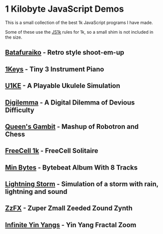 # 1 Kilobyte JavaScript Demos

This is a small collection of the best 1k JavaScript programs I have made.

Some of these use the [JS1k](https://js1k.com/) rules for 1k, so a small shim is not included in the size.

## [Batafuraiko](https://killedbyapixel.github.io/1k/Batafuraiko) - Retro style shoot-em-up

## [1Keys](https://killedbyapixel.github.io/1Keys) - Tiny 3 Instrument Piano

## [U1KE](https://killedbyapixel.github.io/1k/U1KE) - A Playable Ukulele Simulation

## [Digilemma](https://killedbyapixel.github.io/1k/Digilemma) - A Digital Dilemma of Devious Difficulty

## [Queen's Gambit](https://killedbyapixel.github.io/1k/QueensGambit) - Mashup of Robotron and Chess

## [FreeCell 1k](https://killedbyapixel.github.io/1k/FreeCell1k) - FreeCell Solitaire

## [Min Bytes](https://killedbyapixel.github.io/1k/MinBytes) - Bytebeat Album With 8 Tracks

## [Lightning Storm](https://killedbyapixel.github.io/1k/LightningStorm) - Simulation of a storm with rain, lightning and sound

## [ZzFX](https://killedbyapixel.github.io/1k/ZzFX) - Zuper Zmall Zeeded Zound Zynth

## [Infinite Yin Yangs](https://killedbyapixel.github.io/1k/InfiniteYinYangs) - Yin Yang Fractal Zoom
